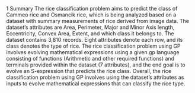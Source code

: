 1 Summary
The rice classification problem aims to predict the class of Cammeo rice and Osmancik rice,
which is being analyzed based on a dataset with summary measurements of rice derived from
image data. The dataset’s attributes are Area, Perimeter, Major and Minor Axis length,
Eccentricity, Convex Area, Extent, and which class it belongs to. The dataset contains 3,810
records. Eight attributes denote each row, and its class denotes the type of rice. The rice
classification problem using GP involves evolving mathematical expressions using a given
gp language consisting of functions (Arithmetic and other required functions) and terminals
provided within the dataset (7 attributes), and the end goal is to evolve an S-expression
that predicts the rice class. Overall, the rice classification problem using GP involves using
the dataset’s attributes as inputs to evolve mathematical expressions that can classify the rice
type.

